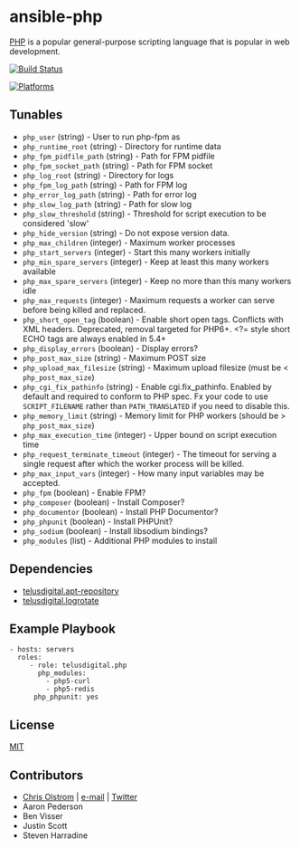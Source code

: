 # ansible-php

[PHP](https://php.net/) is a popular general-purpose scripting language that is popular in web development.

[![Build Status](https://travis-ci.org/telusdigital/ansible-php.svg?branch=master)](https://travis-ci.org/telusdigital/ansible-php)

[![Platforms](http://img.shields.io/badge/platforms-ubuntu-lightgrey.svg?style=flat)](#)


Tunables
--------
* `php_user` (string) - User to run php-fpm as
* `php_runtime_root` (string) - Directory for runtime data
* `php_fpm_pidfile_path` (string) - Path for FPM pidfile
* `php_fpm_socket_path` (string) - Path for FPM socket
* `php_log_root` (string) - Directory for logs
* `php_fpm_log_path` (string) - Path for FPM log
* `php_error_log_path` (string) - Path for error log
* `php_slow_log_path` (string) - Path for slow log
* `php_slow_threshold` (string) - Threshold for script execution to be considered 'slow'
* `php_hide_version` (string) - Do not expose version data.
* `php_max_children` (integer) - Maximum worker processes
* `php_start_servers` (integer) - Start this many workers initially
* `php_min_spare_servers` (integer) - Keep at least this many workers available
* `php_max_spare_servers` (integer) - Keep no more than this many workers idle
* `php_max_requests` (integer) - Maximum requests a worker can serve before being killed and replaced.
* `php_short_open_tag` (boolean) - Enable short open tags. Conflicts with XML headers. Deprecated, removal targeted for PHP6+. <?= style short ECHO tags are always enabled in 5.4+
* `php_display_errors` (boolean) - Display errors?
* `php_post_max_size` (string) - Maximum POST size
* `php_upload_max_filesize` (string) - Maximum upload filesize (must be < `php_post_max_size`)
* `php_cgi_fix_pathinfo` (string) - Enable cgi.fix_pathinfo. Enabled by default and required to conform to PHP spec. Fx your code to use `SCRIPT_FILENAME` rather than `PATH_TRANSLATED` if you need to disable this.
* `php_memory_limit` (string) - Memory limit for PHP workers (should be > `php_post_max_size`)
* `php_max_execution_time` (integer) - Upper bound on script execution time
* `php_request_terminate_timeout` (integer) - The timeout for serving a single request after which the worker process will be killed.
* `php_max_input_vars` (integer) - How many input variables may be accepted.
* `php_fpm` (boolean) - Enable FPM?
* `php_composer` (boolean) - Install Composer?
* `php_documentor` (boolean) - Install PHP Documentor?
* `php_phpunit` (boolean) - Install PHPUnit?
* `php_sodium` (boolean) - Install libsodium bindings?
* `php_modules` (list) - Additional PHP modules to install

Dependencies
------------
* [telusdigital.apt-repository](https://github.com/telusdigital/ansible-apt-repository/)
* [telusdigital.logrotate](https://github.com/telusdigital/ansible-logrotate/)

Example Playbook
----------------
    - hosts: servers
      roles:
         - role: telusdigital.php
           php_modules:
             - php5-curl
             - php5-redis
          php_phpunit: yes

License
-------
[MIT](https://tldrlegal.com/license/mit-license)

Contributors
------------
* [Chris Olstrom](https://colstrom.github.io/) | [e-mail](mailto:chris@olstrom.com) | [Twitter](https://twitter.com/ChrisOlstrom)
* Aaron Pederson
* Ben Visser
* Justin Scott
* Steven Harradine
